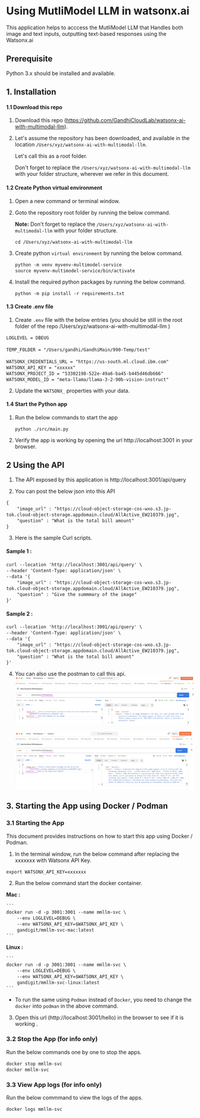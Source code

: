 # Using MutliModel LLM in watsonx.ai

This application helps to acccess the  MutliModel LLM that Handles both image and text inputs, outputting text-based responses using the Watsonx.ai

## Prerequisite

Python 3.x should be installed and available.

## 1. Installation

#### 1.1 Download this repo

1. Download this repo (https://github.com/GandhiCloudLab/watsonx-ai-with-multimodal-llm). 

2. Let's assume the repository has been downloaded, and available in the location `/Users/xyz/watsonx-ai-with-multimodal-llm`.

    Let's call this as a root folder.

    Don't forget to replace the `/Users/xyz/watsonx-ai-with-multimodal-llm` with your folder structure, wherever we refer in this document.

#### 1.2 Create Python virtual environment

1. Open a new command or terminal window.

2. Goto the repository root folder by running the below command.

    **Note:** Don't forget to replace the `/Users/xyz/watsonx-ai-with-multimodal-llm` with your folder structure.

    ```
    cd /Users/xyz/watsonx-ai-with-multimodal-llm
    ```

3. Create python `virtual environment` by running the below command.

    ```
    python -m venv myvenv-multimodel-service
    source myvenv-multimodel-service/bin/activate
    ```

4. Install the required python packages by running the below command.
    ```
    python -m pip install -r requirements.txt
    ```

#### 1.3 Create .env file

1. Create `.env` file with the below entries (you should be still in the root folder of the repo /Users/xyz/watsonx-ai-with-multimodal-llm )

```
LOGLEVEL = DBEUG

TEMP_FOLDER = "/Users/gandhi/GandhiMain/990-Temp/test"

WATSONX_CREDENTIALS_URL = "https://us-south.ml.cloud.ibm.com"
WATSONX_API_KEY = "xxxxxx"
WATSONX_PROJECT_ID = "53302198-522e-49a6-ba45-b445d46db666"
WATSONX_MODEL_ID = "meta-llama/llama-3-2-90b-vision-instruct"
```

2. Update the `WATSONX_` properties with your data.

#### 1.4 Start the Python app

1. Run the below commands to start the app

    ```
    python ./src/main.py
    ```

2. Verify the app is working by opening the url  http://localhost:3001 in your browser.

## 2 Using the API

1. The API exposed by this application is http://localhost:3001/api/query

2. You can post the below json into this API
```
{
    "image_url" : "https://cloud-object-storage-cos-wxo.s3.jp-tok.cloud-object-storage.appdomain.cloud/AllActive_EW210379.jpg",
    "question" : "What is the total bill amount"
}
```

3. Here is the sample Curl scripts.

#### Sample 1 : 
```
curl --location 'http://localhost:3001/api/query' \
--header 'Content-Type: application/json' \
--data '{
    "image_url" : "https://cloud-object-storage-cos-wxo.s3.jp-tok.cloud-object-storage.appdomain.cloud/AllActive_EW210379.jpg",
    "question" : "Give the summmary of the image"
}'
```

#### Sample 2 : 
```
curl --location 'http://localhost:3001/api/query' \
--header 'Content-Type: application/json' \
--data '{
    "image_url" : "https://cloud-object-storage-cos-wxo.s3.jp-tok.cloud-object-storage.appdomain.cloud/AllActive_EW210379.jpg",
    "question" : "What is the total bill amount"
}'
```

4. You can also use the postman to call this api.
    <img src="images/image-11.png">

    <img src="images/image-12.png">


## 3. Starting the App using Docker / Podman


### 3.1 Starting the App

This document provides instructions on how to start this app using Docker / Podman.

1. In the terminal window, run the below command after replacing the xxxxxxx with Watsonx API Key.

```
export WATSONX_API_KEY=xxxxxxx
```

2. Run the below command start the docker container.

**Mac :**

    ```
    docker run -d -p 3001:3001 --name mmllm-svc \
        --env LOGLEVEL=DEBUG \
        --env WATSONX_API_KEY=$WATSONX_API_KEY \
        gandigit/mmllm-svc-mac:latest
    ```

**Linux :**

    ```
    docker run -d -p 3001:3001 --name mmllm-svc \
        --env LOGLEVEL=DEBUG \
        --env WATSONX_API_KEY=$WATSONX_API_KEY \
        gandigit/mmllm-svc-linux:latest
    ```
    
- To run the same using `Podman` instead of `Docker`, you need to change the  `docker` into `podman` in the above command.

3. Open this url (http://localhost:3001/hello) in the browser to see if it is working .

### 3.2 Stop the App (for info only)

Run the below commands one by one to stop the apps.

```
docker stop mmllm-svc
docker mmllm-svc

```

### 3.3 View App logs (for info only)

Run the below commmand to view the logs of the apps.

```
docker logs mmllm-svc

```